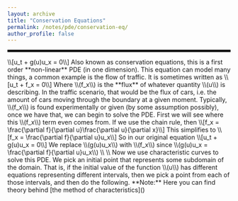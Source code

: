 ```yaml
---
layout: archive
title: "Conservation Equations"
permalink: /notes/pde/conservation-eq/
author_profile: false
--- 
```

<hr style="border: 2px solid black;">
\\[u_t + g(u)u_x = 0\\]
Also known as conservation equations, this is a first order **non-linear** PDE (in one dimension). This equation can model many things, a common example is the flow of traffic. It is sometimes written as 
\\[u_t + f_x = 0\\]
Where \\(f_x\\) is the **flux** of whatever quantity \\(u\\) is describing. In the traffic scenario, that would be the flux of cars, i.e. the amount of cars moving through the boundary at a given moment. Typically, \\(f_x\\) is found experimentally or given (by some assumption possibly), once we have that, we can begin to solve the PDE. First we will see where this \\(f_x\\) term even comes from. If we use the chain rule, then 
\\[f_x = \frac{\partial f}{\partial u}\frac{\partial u}{\partial x}\\]
This simplifies to 
\\[f_x = \frac{\partial f}{\partial u}u_x\\]
So in our original equation 
\\[u_t + g(u)u_x = 0\\]
We replace \\(g(u)u_x\\) with \\(f_x\\) since \\(g(u)u_x = \frac{\partial f}{\partial u}u_x\\) \\
\\
Now we use characteristic curves to solve this PDE. We pick an initial point that represents some subdomain of the domain. That is, if the initial value of the function \\(u\\) has different equations representing different intervals, then we pick a point from each of those intervals, and then do the following. **Note:** Here you can find theory behind [the method of characteristics]()
